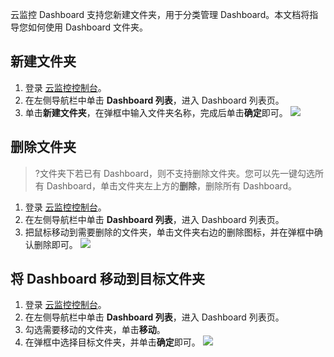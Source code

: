 云监控 Dashboard 支持您新建文件夹，用于分类管理 Dashboard。本文档将指导您如何使用 Dashboard 文件夹。



## 新建文件夹

1. 登录 [云监控控制台](https://console.cloud.tencent.com/monitor)。
2. 在左侧导航栏中单击 **Dashboard 列表**，进入 Dashboard 列表页。
3. 单击**新建文件夹**，在弹框中输入文件夹名称，完成后单击**确定**即可。
   ![](https://main.qcloudimg.com/raw/123f756ac1c64716abb92203c39afe8f.png)



## 删除文件夹

> ?文件夹下若已有 Dashboard，则不支持删除文件夹。您可以先一键勾选所有 Dashboard，单击文件夹左上方的**删除**，删除所有 Dashboard。

1. 登录 [云监控控制台](https://console.cloud.tencent.com/monitor)。
2. 在左侧导航栏中单击 **Dashboard 列表**，进入 Dashboard 列表页。
3. 把鼠标移动到需要删除的文件夹，单击文件夹右边的删除图标，并在弹框中确认删除即可。
   ![](https://main.qcloudimg.com/raw/4fea1da2a34baa7ab07f0f0ae4ba9afd.png)

## 将 Dashboard 移动到目标文件夹

1. 登录 [云监控控制台](https://console.cloud.tencent.com/monitor)。
2. 在左侧导航栏中单击 **Dashboard 列表**，进入 Dashboard 列表页。
3. 勾选需要移动的文件夹，单击**移动**。
4. 在弹框中选择目标文件夹，并单击**确定**即可。
   ![](https://main.qcloudimg.com/raw/a3c0f40d615ac0ad554eb4469530c64b.png)





